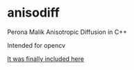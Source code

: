 # anisodiff
Perona Malik Anisotropic Diffusion in C++ 

Intended for opencv

[It was finally included here](https://github.com/opencv/opencv_contrib/blob/5d9fc41b9e247dca18a0caf4a134ade0faf63b98/modules/ximgproc/src/anisodiff.cpp#L42 )

